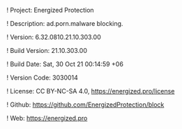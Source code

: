 ! Project: Energized Protection

! Description: ad.porn.malware blocking.

! Version: 6.32.0810.21.10.303.00

! Build Version: 21.10.303.00

! Build Date: Sat, 30 Oct 21 00:14:59 +06

! Version Code: 3030014

! License: CC BY-NC-SA 4.0, https://energized.pro/license

! Github: https://github.com/EnergizedProtection/block

! Web: https://energized.pro
